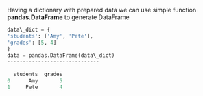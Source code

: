 


  
Having a dictionary with prepared data we can use simple function **pandas.DataFrame** to generate DataFrame  
  

```python
data\_dict = {  
'students': ['Amy', 'Pete'],  
'grades': [5, 4]  
}  
data = pandas.DataFrame(data\_dict)  
------------------------------  
  
  students  grades  
0      Amy       5  
1     Pete       4
```
